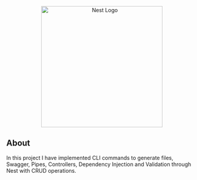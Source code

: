 <p align="center">
  <a href="http://nestjs.com/" target="blank"><img src="https://nestjs.com/img/logo_text.svg" width="320" alt="Nest Logo" /></a>
</p>

## About

In this project I have implemented CLI commands to generate files, Swagger, Pipes, Controllers, Dependency Injection and Validation through Nest with CRUD operations.
